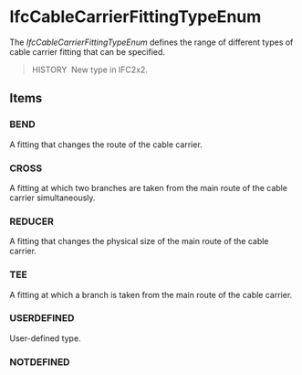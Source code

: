 # IfcCableCarrierFittingTypeEnum

The _IfcCableCarrierFittingTypeEnum_ defines the range of different types of cable carrier fitting that can be specified.

> HISTORY&nbsp; New type in IFC2x2.

## Items

### BEND
A fitting that changes the route of the cable carrier.

### CROSS
A fitting at which two branches are taken from the main route of the cable carrier simultaneously.

### REDUCER
A fitting that changes the physical size of the main route of the cable carrier.

### TEE
A fitting at which a branch is taken from the main route of the cable carrier.

### USERDEFINED
User-defined type.

### NOTDEFINED

